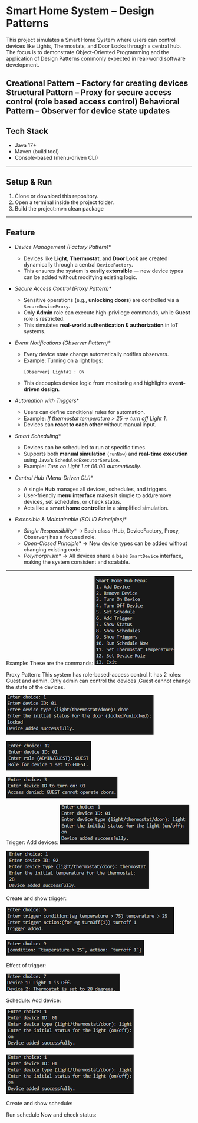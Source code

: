 # Smart Home System – Design Patterns 
This project simulates a Smart Home System where users can control devices like Lights, Thermostats, and Door Locks through a central hub.  
The focus is to demonstrate Object-Oriented Programming and the application of Design Patterns commonly expected in real-world software development.

Creational Pattern – Factory for creating devices  
Structural Pattern – Proxy for secure access control (role based access control)
Behavioral Pattern – Observer for device state updates  
---
## Tech Stack
- Java 17+
- Maven (build tool)
- Console-based (menu-driven CLI)
---
## Setup & Run
1. Clone or download this repository.
2. Open a terminal inside the project folder.
3. Build the project:mvn clean package

---

## Feature

- *Device Management (Factory Pattern)**  
  - Devices like **Light**, **Thermostat**, and **Door Lock** are created dynamically through a central `DeviceFactory`.  
  - This ensures the system is **easily extensible** — new device types can be added without modifying existing logic.

- *Secure Access Control (Proxy Pattern)**  
  - Sensitive operations (e.g., **unlocking doors**) are controlled via a `SecureDeviceProxy`.  
  - Only **Admin** role can execute high-privilege commands, while **Guest** role is restricted.  
  - This simulates **real-world authentication & authorization** in IoT systems.

- *Event Notifications (Observer Pattern)**  
  - Every device state change automatically notifies observers.  
  - Example: Turning on a light logs:  
    ```
    [Observer] Light#1 : ON
    ```  
  - This decouples device logic from monitoring and highlights **event-driven design**.

- *Automation with Triggers**  
  - Users can define conditional rules for automation.  
  - Example: *If thermostat temperature > 25 → turn off Light 1*.  
  - Devices can **react to each other** without manual input.

- *Smart Scheduling**  
  - Devices can be scheduled to run at specific times.  
  - Supports both **manual simulation** (`runNow`) and **real-time execution** using Java’s `ScheduledExecutorService`.  
  - Example: *Turn on Light 1 at 06:00 automatically*.

- *Central Hub (Menu-Driven CLI)**  
  - A single **Hub** manages all devices, schedules, and triggers.  
  - User-friendly **menu interface** makes it simple to add/remove devices, set schedules, or check status.  
  - Acts like a **smart home controller** in a simplified simulation.

- *Extensible & Maintainable (SOLID Principles)**  
  - *Single Responsibility** → Each class (Hub, DeviceFactory, Proxy, Observer) has a focused role.  
  - *Open-Closed Principle** → New device types can be added without changing existing code.  
  - *Polymorphism** → All devices share a base `SmartDevice` interface, making the system consistent and scalable.

---
Example:
These are the commands:
![image alt](https://github.com/Sangeethagithu/EI-smartHomeSystem/blob/ffc5e9b8a7d51d2c4fbfd41d9e7417c58ebd20f5/Screenshot%202025-09-30%20212245.png)

Proxy Pattern:
This system has role-based-access control.It has 2 roles: Guest and admin.
Only admin can control the devices ,Guest cannot change the state of the devices.

![image alt](https://github.com/Sangeethagithu/EI-smartHomeSystem/blob/18632a76e843a98577075c99be5a3dfc795aeafa/Screenshot%202025-09-30%20211544.png)


![image alt](https://github.com/Sangeethagithu/EI-smartHomeSystem/blob/5e7bbadc05a57af655cafe21efddb7c40a492d6e/Screenshot%202025-09-30%20211624.png)

![image alt](https://github.com/Sangeethagithu/EI-smartHomeSystem/blob/6fa6a77165c295f7bcf11979ce17b21f26f14e17/Screenshot%202025-09-30%20211701.png)

Trigger:
Add devices:
 ![image alt](https://github.com/Sangeethagithu/EI-smartHomeSystem/blob/99da8b91fbf129fbee94d05e93cf177094d69e1a/Screenshot%202025-09-30%20220222.png)
 
  ![image alt](https://github.com/Sangeethagithu/EI-smartHomeSystem/blob/947608d9ee1146c953992410e88ac8cafe86faff/Screenshot%202025-09-30%20220245.png)
 
Create  and show trigger:


 ![image alt](https://github.com/Sangeethagithu/EI-smartHomeSystem/blob/91290b6ba4882f18e10ea20209fd39e973c44fee/Screenshot%202025-09-30%20220311.png)

 
  ![image alt](https://github.com/Sangeethagithu/EI-smartHomeSystem/blob/9be83b420b4b6298a98c8d1fce85f349890c7e90/Screenshot%202025-09-30%20220328.png)
 
Effect of trigger:


 ![image alt](https://github.com/Sangeethagithu/EI-smartHomeSystem/blob/ae60629390be94511a6c88135416826c19eab423/Screenshot%202025-09-30%20220349.png)
 

Schedule:
Add device:

 ![image alt](https://github.com/Sangeethagithu/EI-smartHomeSystem/blob/dd7a0e3a44990002db685fafba2fd203f529e8d3/Screenshot%202025-09-30%20220855.png)

  ![image alt](https://github.com/Sangeethagithu/EI-smartHomeSystem/blob/dd7a0e3a44990002db685fafba2fd203f529e8d3/Screenshot%202025-09-30%20220855.png)
 
Create and show schedule:
 
 
Run schedule Now and check status:
 
 





